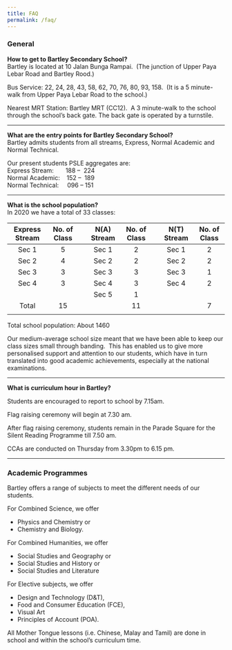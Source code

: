 ```yaml
---
title: FAQ
permalink: /faq/
---
```

### General
  
**How to get to Bartley Secondary School?** <br>
Bartley is located at 10 Jalan Bunga Rampai.  (The junction of Upper Paya Lebar Road and Bartley Rood.)

Bus Service: 22, 24, 28, 43, 58, 62, 70, 76, 80, 93, 158.  (It is a 5 minute-walk from Upper Paya Lebar Road to the school.) 

Nearest MRT Station: Bartley MRT (CC12).  A 3 minute-walk to the school through the school’s back gate. The back gate is operated by a turnstile.

------------------------------

**What are the entry points for Bartley Secondary School?**  <br>
Bartley admits students from all streams, Express, Normal Academic and Normal Technical.

Our present students PSLE aggregates are: <br>
Express Stream:       188 –  224 <br>
Normal Academic:    152 –  189 <br>
Normal Technical:     096 – 151 <br>

--------------------------------

**What is the school population?** <br>
In 2020 we have a total of 33 classes:

| Express Stream | No. of Class  |   | N(A) Stream | No. of Class |   | N(T) Stream | No. of Class |
|:---:|:---:|:---:|:---:|:---:|:---:|:---:|:---:|
| Sec 1 | 5 |   | Sec 1 | 2 |   | Sec 1 | 2 |
|  Sec 2  | 4 |   | Sec 2 | 2 |   | Sec 2 |  2  |
|  Sec 3 | 3 |   |  Sec 3 | 3  |   | Sec 3 | 1 |
|  Sec 4 |  3  |   |  Sec 4 |  3 |   | Sec 4 |  2 |
|   |   |   |  Sec 5 | 1 |   |   |   |
| Total |  15 |   |  | 11 |   |  | 7 |
| | | | | | | | | 

Total school population: About 1460

Our medium-average school size meant that we have been able to keep our class sizes small through banding.  This has enabled us to give more personalised support and attention to our students, which have in turn translated into good academic achievements, especially at the national examinations.

---------------
**What is curriculum hour in Bartley?**  

Students are encouraged to report to school by 7.15am.

Flag raising ceremony will begin at 7.30 am.

After flag raising ceremony, students remain in the Parade Square for the Silent Reading Programme till 7.50 am.

CCAs are conducted on Thursday from 3.30pm to 6.15 pm.

-----------
### Academic Programmes

Bartley offers a range of subjects to meet the different needs of our students.

For Combined Science, we offer
* Physics and Chemistry or
* Chemistry and Biology.   

For Combined Humanities, we offer
* Social Studies and Geography or
* Social Studies and History or
* Social Studies and Literature

For Elective subjects, we offer

*   Design and Technology (D&T),
*   Food and Consumer Education (FCE),
*   Visual Art
*   Principles of Account (POA).

All Mother Tongue lessons (i.e. Chinese, Malay and Tamil) are done in school and within the school’s curriculum time.